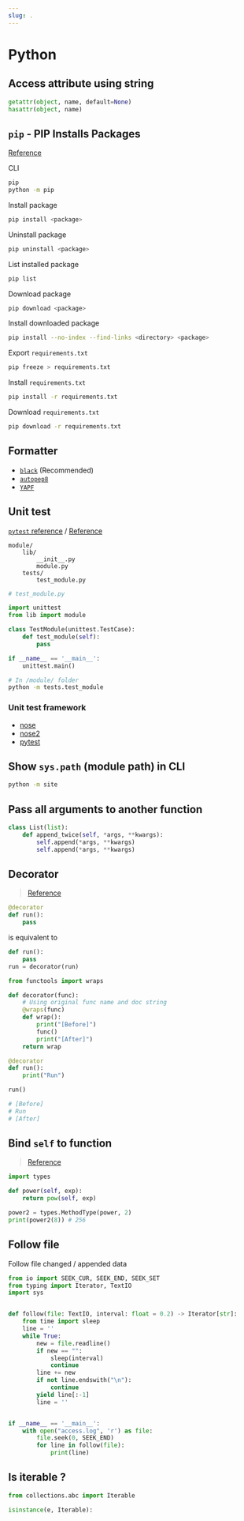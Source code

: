 ```yaml
---
slug: .
---
```


# Python

## Access attribute using string

```python
getattr(object, name, default=None)
hasattr(object, name)
```

## `pip` - PIP Installs Packages

[Reference](https://pip.pypa.io/en/stable/)

CLI
```bash
pip
python -m pip
```

Install package
```bash
pip install <package>
```

Uninstall package
```bash
pip uninstall <package>
```

List installed package
```bash
pip list
```

Download package
```bash
pip download <package>
```

Install downloaded package
```bash
pip install --no-index --find-links <directory> <package>
```

Export `requirements.txt`
```bash
pip freeze > requirements.txt
```

Install `requirements.txt`
```bash
pip install -r requirements.txt
```

Download `requirements.txt`
```bash
pip download -r requirements.txt
```

## Formatter

- [`black`](https://github.com/psf/black) (Recommended)
- [`autopep8`](https://github.com/hhatto/autopep8)
- [`YAPF`](https://github.com/google/yapf)

## Unit test

[`pytest` reference](https://pytest.readthedocs.io/en/latest/goodpractices.html) / [Reference](https://docs.python.org/3/library/unittest.html)

```
module/
    lib/
        __init__.py
        module.py
    tests/
        test_module.py
```

```python
# test_module.py

import unittest
from lib import module

class TestModule(unittest.TestCase):
    def test_module(self):
        pass

if __name__ == '__main__':
    unittest.main()
```

```bash
# In /module/ folder
python -m tests.test_module
```

### Unit test framework

- [nose](https://nose.readthedocs.org/en/latest/)
- [nose2](https://docs.nose2.io/en/latest/)
- [pytest](https://pytest.readthedocs.io/en/latest/contents.html)

## Show `sys.path` (module path) in CLI

```bash
python -m site
```

## Pass all arguments to another function

```py
class List(list):
    def append_twice(self, *args, **kwargs):
        self.append(*args, **kwargs)
        self.append(*args, **kwargs)
```

## Decorator

> [Reference](https://www.python.org/dev/peps/pep-0318/)

```py
@decorator
def run():
    pass
```

is equivalent to

```py
def run():
    pass
run = decorator(run)
```

```py
from functools import wraps

def decorator(func):
    # Using original func name and doc string
    @wraps(func)
    def wrap():
        print("[Before]")
        func()
        print("[After]")
    return wrap

@decorator
def run():
    print("Run")

run()

# [Before]
# Run
# [After]
```

## Bind `self` to function

> [Reference](https://docs.python.org/3/howto/descriptor.html#functions-and-methods)

```py
import types

def power(self, exp):
    return pow(self, exp)

power2 = types.MethodType(power, 2)
print(power2(8)) # 256
```

## Follow file

Follow file changed / appended data

```py
from io import SEEK_CUR, SEEK_END, SEEK_SET
from typing import Iterator, TextIO
import sys


def follow(file: TextIO, interval: float = 0.2) -> Iterator[str]:
    from time import sleep
    line = ''
    while True:
        new = file.readline()
        if new == "":
            sleep(interval)
            continue
        line += new
        if not line.endswith("\n"):
            continue
        yield line[:-1]
        line = ''


if __name__ == '__main__':
    with open("access.log", 'r') as file:
        file.seek(0, SEEK_END)
        for line in follow(file):
            print(line)
```

## Is iterable ?

```py
from collections.abc import Iterable

isinstance(e, Iterable):
```
